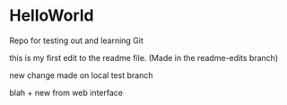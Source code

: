 # HelloWorld
Repo for testing out and learning Git

this is my first edit to the readme file. (Made in the readme-edits branch)

new change made on local test branch

blah + new from web interface
